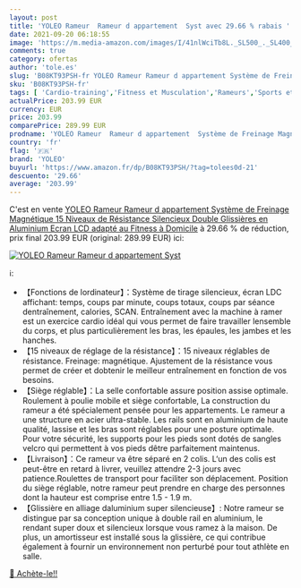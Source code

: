```yaml
---
layout: post
title: 'YOLEO Rameur  Rameur d appartement  Syst avec 29.66 % rabais '
date: 2021-09-20 06:18:55
image: 'https://m.media-amazon.com/images/I/41nlWciTb8L._SL500_._SL400_.jpg'
comments: true
category: ofertas
author: 'tole.es'
slug: 'B08KT93PSH-fr YOLEO Rameur Rameur d appartement Système de Freinage...'
sku: 'B08KT93PSH-fr'
tags: [ 'Cardio-training','Fitness et Musculation','Rameurs','Sports et Loisirs','yoleo', ]
actualPrice: 203.99 EUR
currency: EUR
price: 203.99
comparePrice: 289.99 EUR
prodname: 'YOLEO Rameur  Rameur d appartement  Système de Freinage Magnétique  15 Niveaux de Résistance  Silencieux  Double Glissières en Aluminium  Ecran LCD adapté au Fitness à Domicile'
country: 'fr'
flag: '🇫🇷'
brand: 'YOLEO'
buyurl: 'https://www.amazon.fr/dp/B08KT93PSH/?tag=tolees0d-21'
descuento: '29.66'
average: '203.99'
---
```


C'est en vente [YOLEO Rameur  Rameur d appartement  Système de Freinage Magnétique  15 Niveaux de Résistance  Silencieux  Double Glissières en Aluminium  Ecran LCD adapté au Fitness à Domicile](https://www.amazon.fr/dp/B08KT93PSH/?tag=tolees0d-21)  à  29.66 % de réduction, prix final  203.99 EUR (original: 289.99 EUR) ici:

[![YOLEO Rameur  Rameur d appartement  Syst](https://m.media-amazon.com/images/I/41nlWciTb8L._SL500_._SL400_.jpg)](https://www.amazon.fr/dp/B08KT93PSH/?tag=tolees0d-21)

ℹ️:

- 【Fonctions de lordinateur】：Système de tirage silencieux, écran LDC affichant: temps, coups par minute, coups totaux, coups par séance dentraînement, calories, SCAN. Entraînement avec la machine à ramer est un exercice cardio idéal qui vous permet de faire travailler lensemble du corps, et plus particulièrement les bras, les épaules, les jambes et les hanches.
- 【15 niveaux de réglage de la résistance】：15 niveaux réglables de résistance. Freinage: magnétique. Ajustement de la résistance vous permet de créer et dobtenir le meilleur entraînement en fonction de vos besoins.
- 【Siège réglable】：La selle confortable assure position assise optimale. Roulement à poulie mobile et siège confortable, La construction du rameur a été spécialement pensée pour les appartements. Le rameur a une structure en acier ultra-stable. Les rails sont en aluminium de haute qualité, lassise et les bras sont réglables pour une posture optimale. Pour votre sécurité, les supports pour les pieds sont dotés de sangles velcro qui permettent à vos pieds dêtre parfaitement maintenus.
- 【Livraison】：Ce rameur va être séparé en 2 colis. L‘un des colis est peut-être en retard à livrer, veuillez attendre 2-3 jours avec patience.Roulettes de transport pour faciliter son déplacement. Position du siège réglable, notre rameur peut prendre en charge des personnes dont la hauteur est comprise entre 1.5 - 1.9 m.
- 【Glissière en alliage daluminium super silencieuse】: Notre rameur se distingue par sa conception unique à double rail en aluminium, le rendant super doux et silencieux lorsque vous ramez à la maison. De plus, un amortisseur est installé sous la glissière, ce qui contribue également à fournir un environnement non perturbé pour tout athlète en salle.

[🛒 Achète-le!!](https://www.amazon.fr/dp/B08KT93PSH/?tag=tolees0d-21)
